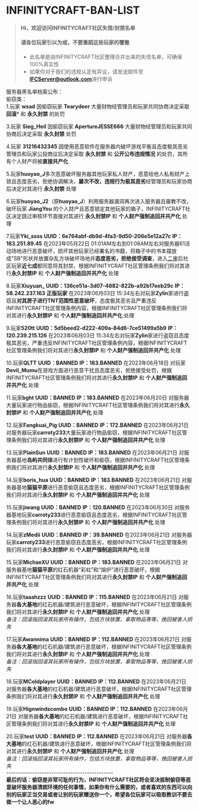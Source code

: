 # INFINITYCRAFT-BAN-LIST
> #### Hi，欢迎访问INFINITYCRAFT社区失信/封禁名单
> #### 请各位玩家引以为戒，不要重蹈这些玩家的覆辙
>
> - 此名单是由INFINITYCRAFT社区整理合并出来的失信名单，可确保100%真实性
> - 如果你对于我们的违规认定有异议，请发送邮件至**IFCServer@outlook.com**进行申诉
>
服务器黑名单档案公布：<br>
偷窃类：<br>
1.玩家 **wsad** 因偷窃玩家 **Tearydeer** 大量财物经管理员和玩家共同协商决定采取 **回滚*** 和 **永久封禁** 的处罚<br>

3.玩家 **Sieg_Heil** 因偷窃玩家 **ApertureJESSE666** 大量财物经管理员和玩家共同协商后决定采取 **永久封禁** 处罚<br>

4.玩家 **31216432345** 因使用恶意软件在服务器内破坏游戏平衡且态度极其恶劣管理员和玩家公投商议后决定采取 **永久封禁** 和 **公开公布违规情况** 的处罚，其所有个人财产将被**直接共产化**<br>

5.玩家**huoyao_J**多次恶意破坏服务器其他玩家私人财产，恶意给他人私有财产上锁且态度恶劣，拒绝协调解决，**屡次不改，违规行为极其恶劣**经管理员和玩家协商后决定对其进行 **永久封禁** 处理<br>

6.玩家**huoyao_J2**（原**huoyao_J**）利用服务器漏洞再次进入服务器且屡教不改，破坏玩家 **JiangYou** 的个人财产且恶意锁定其他玩家的箱子，INFINITYCRAFT社区决定跳过审核环节直接对其进行 **永久封禁IP** 和 **个人财产强制追回并共产化** 处理<br>

7.玩家**Yki_ssss** **UUID：6e764abf-db9d-4fa3-9d50-206e5e12a27c** **IP：183.251.89.45** 在2023年05月22日 01:01AM左右到01:08AM左右对服务器61活动场地进行恶意破坏，损坏其他玩家已经署名的书籍，将箱子中的书本摆放成"SB"形状并放置杂乱方块破坏场地并**态度恶劣，拒绝接受调查**，进入[二审](https://forms.office.com/Pages/AnalysisPage.aspx?AnalyzerToken=ERZg9whv6NyW4cmh1CWXbti6LC7zEUew&id=f-fUQb2dFE2w_SGoF7wca8_ZTNgWfm1PiLylef3wyUBUNFZONDlRSEJKSUxEMTQ2NlUwUFVKTTZDMi4u)后社区玩家**近七成**都同意将其封禁，根据INFINITYCRAFT社区管理条例我们将对其进行**永久封禁IP** 和 **个人财产强制追回并共产化** 处理<br>

8.玩家**Xiuyuan_** **UUID：136ce51a-3d07-4882-822b-a92b17eeb29c** **IP：58.242.237.163** **正版玩家** 在2023年06月03日 15:34左右对玩家**Zylin**家进行盗窃且**对其房子进行TNT范围性恶意破坏**，态度极其恶劣且严重违反INFINITYCRAFT社区管理条例内容，根据INFINITYCRAFT社区管理条例我们将对其进行**永久封禁IP** 和 **个人财产强制追回并共产化** 处理<br>

9.玩家**520tt** **UUID：5d5beed2-d222-409a-84d6-7ce51499a5b9** **IP：120.239.215.126** 在2023年06月03日 15:34左右对玩家**Zylin**家进行盗窃且态度极其恶劣，严重违反INFINITYCRAFT社区管理条例内容，根据INFINITYCRAFT社区管理条例我们将对其进行**永久封禁IP** 和 **个人财产强制追回并共产化** 处理<br>

10.玩家**QLTT** **UUID：BANNED** **IP：183.BANNED** 在2023年06月18日 对玩家**Devil_Mumu**在游戏方面进行恶意干扰且态度恶劣，拒绝接受处罚，根据INFINITYCRAFT社区管理条例我们将对其进行**永久封禁IP** 和 **个人财产强制追回并共产化** 处理<br>

11.玩家**bght** **UUID：BANNED** **IP：183.BANNED** 在2023年06月20日 对服务器大量玩家进行物品偷窃，根据INFINITYCRAFT社区管理条例我们将对其进行**永久封禁IP** 和 **个人财产强制追回并共产化** 处理<br>

12.玩家**Fangkuai_Pig** **UUID：BANNED** **IP：172.BANNED** 在2023年06月21日 对服务器玩家**carroty233**大量玩家进行物品偷窃，根据INFINITYCRAFT社区管理条例我们将对其进行**永久封禁IP** 和 **个人财产强制追回并共产化** 处理<br>

13.玩家**PlainSun** **UUID：BANNED** **IP：183.BANNED** 在2023年06月21日 对服务器基地**岛屿共同体**进行有计划性破坏和偷窃，根据INFINITYCRAFT社区管理条例我们将对其进行**永久封禁IP** 和 **个人财产强制追回并共产化** 处理<br>

14.玩家**boris_hua** **UUID：BANNED** **IP：183.BANNED** 在2023年06月21日 对服务器基地**猫猫平原**进行恶意偷窃且态度恶劣，根据INFINITYCRAFT社区管理条例我们将对其进行**永久封禁IP** 和 **个人财产强制追回并共产化** 处理<br>

15.玩家**jiwang** **UUID：BANNED** **IP：120.BANNED** 在2023年06月30日 对服务器基地玩家**carroty233**进行恶意偷窃且态度恶劣，根据INFINITYCRAFT社区管理条例我们将对其进行**永久封禁IP** 和 **个人财产强制追回并共产化** 处理<br>

14.玩家**zMedii** **UUID：BANNED** **IP：39.BANNED** 在2023年06月21日 对服务器玩家**carroty233**进行恶意偷窃且态度恶劣，根据INFINITYCRAFT社区管理条例我们将对其进行**永久封禁IP** 和 **个人财产强制追回并共产化** 处理<br>

15.玩家**MichaeXU** **UUID：BANNED** **IP：183.BANNED** 在2023年06月21日 对服务器基地**猫猫平原**的红石机器“彩虹”和“熔炉”进行恶意破坏，根据INFINITYCRAFT社区管理条例我们将对其进行**永久封禁IP** 和 **个人财产强制追回并共产化** 处理<br>

16.玩家**taaahzzz** **UUID：BANNED** **IP：115.BANNED** 在2023年06月21日 对服务器**各大基地**的红石机器/建筑进行恶意破坏，根据INFINITYCRAFT社区管理条例我们将对其进行**永久封禁IP** 和 **个人财产强制追回并共产化** 处理<br>
*备注：回滚指回滚其玩家所有操作，包括方块放置，拿取物品等等，挽回被害人损失*<br>

17.玩家**Awannima** **UUID：BANNED** **IP：112.BANNED** 在2023年06月21日 对服务器**各大基地**的红石机器/建筑进行恶意破坏，根据INFINITYCRAFT社区管理条例我们将对其进行**永久封禁IP** 和 **个人财产强制追回并共产化** 处理<br>
*备注：回滚指回滚其玩家所有操作，包括方块放置，拿取物品等等，挽回被害人损失*<br>

18.玩家**MColdplayer** **UUID：BANNED** **IP：112.BANNED** 在2023年06月21日 对服务器**各大基地**的红石机器/建筑进行恶意破坏，根据INFINITYCRAFT社区管理条例我们将对其进行**永久封禁IP** 和 **个人财产强制追回并共产化** 处理<br>

19.玩家**Hignwindscombo** **UUID：BANNED** **IP：112.BANNED** 在2023年06月21日 对服务器**各大基地**的红石机器/建筑进行恶意破坏，根据INFINITYCRAFT社区管理条例我们将对其进行**永久封禁IP** 和 **个人财产强制追回并共产化** 处理<br>

20.玩家**test** **UUID：BANNED** **IP：112.BANNED** 在2023年06月21日 对服务器**各大基地**的红石机器/建筑进行恶意破坏，根据INFINITYCRAFT社区管理条例我们将对其进行**永久封禁IP** 和 **个人财产强制追回并共产化** 处理<br>
*备注：回滚指回滚其玩家所有操作，包括方块放置，拿取物品等等，挽回被害人损失*<br>
---------------------------------------------<br>
**最后的话：偷窃是非常可耻的行为，INFINITYCRAFT社区将会坚决抵制偷窃等恶意破坏服务器清朗环境的任何事情，如果你有什么需要的，或者喜欢的东西可以向别的玩家正当交易或者让别的玩家赠送你一个，希望各位玩家可以吸取教训不要去做一个让人恶心的fw**<br>
